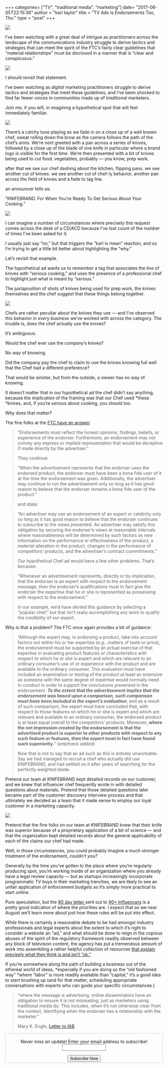 +++
categories= ["TV", "traditional media", "marketing"]
date= "2017-06-05T22:15:36"
author = "karl taylor"
title = "TV Ads Is Endorsements Too, Tho."
type = "post"
+++

  ![](https://raw.githubusercontent.com/karljtaylor/kjt/blog/content/assets/263a3-1guktuaxbt-iwtuww11_qdq.png)  


 I’ve been watching with a great deal of intrigue as practitioners across the landscape of the communications industry struggle to derive tactics and strategies that can meet the spirit of the FTC’s fairly clear guidelines that “material relationships” must be disclosed in a manner that is “clear and conspicuous.”

  ![](https://raw.githubusercontent.com/karljtaylor/kjt/blog/content/assets/27e89-1fejof_g6dcjhh-xaputeqw.jpeg)  


 I should revisit that statement.

 I’ve been watching as *digital* marketing practitioners struggle to derive tactics and strategies that meet these guidelines, and I’ve been shocked to find far fewer voices in communities made up of *traditional* marketers.

 Join me, if you will, in imagining a hypothetical spot that will feel immediately familiar.

  ![](https://raw.githubusercontent.com/karljtaylor/kjt/blog/content/assets/84e32-1kvkaoi92xuxp06pp7gbvzw.png)  


  There’s a catchy tune playing as we fade in on a close up of a well known chef, sweat rolling down the brow as the camera follows the path of the chef’s arms. We’re next greeted with a pan across a series of knives, followed by a close up of the blade of one knife in particular where a brand logo is visible for the first time. We’re then presented with a bit of knives being used to cut food. vegetables, probably — you know, prep work.

 after that we see our chef dashing about the kitchen, flipping pans. we see another cut of knives. we see another cut of chef-ly behavior, another pan across the field of knives and a fade to tag line.

 an announcer tells us:

 “KNIFEBRAND. For When You’re Ready To Get Serious About Your Cooking.”

   ![](https://raw.githubusercontent.com/karljtaylor/kjt/blog/content/assets/df2ca-1vbexqdsfleuaq_d2synpjg.png)  


 I can imagine a number of circumstances where precisely this request comes across the desk of a CD/ACD because I’ve lost count of the number of times I’ve been asked for it.

 I usually just say “no,” but that triggers the “karl is mean” reaction, and so I’m trying to get a little bit better about highlighting the “why.”

 Let’s revisit that example.

 The hypothetical ad wants us to remember a tag that associates the line of knives with “serious cooking,” and uses the presence of a professional chef to highlight just what is meant by “serious.”

 The juxtaposition of shots of knives being used for prep work, the knives themselves and the chef suggest that these things belong together.

  ![](https://raw.githubusercontent.com/karljtaylor/kjt/blog/content/assets/d3d9e-1r9r1g54ih4w5uz4sjzmjvg.jpeg)  


 Chefs are rather peculiar about the knives they use — and I’ve observed this behavior in *every business* we’ve worked with across the category. The trouble is, does the chef actually use the knives?

 It’s ambiguous.

 Would the chef ever use the company’s knives?

 No way of knowing.

 Did the company pay the chef to claim to use the knives knowing full well that the Chef had a different preference?

 That would be sinister, but from the outside, a viewer has no way of knowing.

 It doesn’t matter that in our hypothetical ad the chef didn’t say anything, because the *implication* of the framing was that our Chef used *these *knives, and, if you’re serious about cooking, you should too.

 Why does that matter?

 The fine folks at the [FTC have an answer](https://www.ecfr.gov/cgi-bin/text-idx?SID=701066299822530421fece37367c91d3&mc=true&node=pt16.1.255&rgn=div5).


> “Endorsements must reflect the honest opinions, findings, beliefs, or experience of the endorser. Furthermore, an endorsement may not convey any express or implied representation that would be deceptive if made directly by the advertiser.”
>
>  They continue:


> “When the advertisement represents that the endorser uses the endorsed product, the endorser must have been a bona fide user of it at the time the endorsement was given. Additionally, the advertiser may continue to run the advertisement only so long as it has good reason to believe that the endorser remains a bona fide user of the product.”
>
>  and state:


> “An advertiser may use an endorsement of an expert or celebrity only so long as it has good reason to believe that the endorser continues to subscribe to the views presented. An advertiser may satisfy this obligation by securing the endorser’s views at reasonable intervals where reasonableness will be determined by such factors as new information on the performance or effectiveness of the product, a material alteration in the product, changes in the performance of competitors’ products, and the advertiser’s contract commitments.”
>
>  Our hypothetical Chef ad would have a few other problems. That’s because:


> “Whenever an advertisement represents, directly or by implication, that the endorser is an expert with respect to the endorsement message, then the endorser’s qualifications must in fact give the endorser the expertise that he or she is represented as possessing with respect to the endorsement.”
>
>  In our example, we’d have skirted this guidance by selecting a “popular chef,” but that isn’t really accomplishing any work to qualify the credibility of our expert.

 Why is that a problem? The FTC once again provides a bit of guidance:


> “Although the expert may, in endorsing a product, take into account factors not within his or her expertise (*e.g.*, matters of taste or price), the endorsement must be supported by an actual exercise of that expertise in evaluating product features or characteristics with respect to which he or she is expert and which are relevant to an ordinary consumer’s use of or experience with the product and are available to the ordinary consumer. This evaluation must have included an examination or testing of the product at least as extensive as someone with the same degree of expertise would normally need to conduct in order to support the conclusions presented in the endorsement. ***To the extent that the advertisement implies that the endorsement was based upon a comparison, such comparison must have been included in the expert’s evaluation***; and as a result of such comparison, the expert must have concluded that, with respect to those features on which he or she is expert and which are relevant and available to an ordinary consumer, the endorsed product is at least equal overall to the competitors’ products. Moreover, **where the net impression created by the endorsement is that the advertised product is superior to other products with respect to any such feature or features, then the expert must in fact have found such superiority.**” (*emphasis added*)
>
>  Now that is not to say that an ad such as this is entirely unworkable. Say we had managed to recruit a chef who actually did use KNIFEBRAND, and had settled on it after years of searching for the perfectly weighted blade.

 Pretend our team at KNIFEBRAND kept detailed records on our customer, and we knew that influencer chef frequently wrote in with detailed questions about materials. Pretend that those detailed questions later became part of the customer discovery interview process and that ultimately we decided as a team that it made sense to employ our loyal customer in a marketing capacity.

  ![](https://raw.githubusercontent.com/karljtaylor/kjt/blog/content/assets/40ca3-10rstifrrefgb6f8ulwjmcg.jpeg)  


 Pretend that the fine folks on our team at KNIFEBRAND knew that their knife was superior because of a proprietary application of a bit of science — and that the organization kept detailed records about the general applicability of each of the claims our chef had made.

 Well, in those circumstances, you could probably imagine a much stronger treatment of the endorsement, *couldn’t you?*

 Generally by the time you’ve gotten to the place where you’re regularly producing spot, you’re working inside of an organization where you already have a legal review capacity — but as startups increasingly incorporate programmatic TV buys in their marketing trenches, we are likely to see an unfair application of enforcement budgets as it’s simply more practical to start online.

 Pure speculation, but the [90 day letter ](https://www.ftc.gov/system/files/attachments/press-releases/ftc-staff-reminds-influencers-brands-clearly-disclose-relationship/influencer_template.pdf)sent out to [90+ Influencers](http://www.law.com/sites/almstaff/2017/05/04/who-got-those-social-influencer-letters-from-the-ftc-read-the-full-list/?slreturn=20170505172020) is a pretty good indication of where the priorities are. I expect that as we near August we’ll learn more about just how these rules will be put into effect.

 While there is certainly a reasonable debate to be had amongst industry professionals and legal experts about the extent to which it’s right to consider a website an “ad,” and what should be done to reign in the copious abuses of the spirit of the regulatory framework readily observed between any block of television content, the agency has put a tremendous amount of work into assembling a rather helpful collection of resources [that explain *precisely* what they think is and isn’t “ok.”](https://www.ftc.gov/tips-advice/business-center/advertising-and-marketing)

 If you’re somewhere along the path of building a business out of the ethereal world of ideas, *especially if you are doing so the “old fashioned way” *where “labor” is more readily available than “capital,” it’s a good idea to start brushing up (and for that matter, scheduling appropriate conversations with experts who can guide your specific circumstances.)


> “where the message is advertising, online disseminators have an obligation to ensure it is not misleading, just as marketers using traditional media do. This includes, when it’s not otherwise clear from the context, identifying when the endorser has a relationship with the marketer.”
>
>  
> Mary K. Engle, [Letter to IAB](https://www.ftc.gov/system/files/documents/closing_letters/letter-interactive-advertising-bureau-ftc-endorsement-guides/091030endorsementguides.pdf)
>
>  


<form style="border:1px solid #ccc;padding:3px;text-align: center;" action="https://tinyletter.com/karljtaylor" method="post" target="popupwindow" onsubmit="window.open('https://tinyletter.com/karljtaylor', 'popupwindow', 'scrollbars=yes,width=800,height=600');return true" _lpchecked="1">
    <p style="
     display: flex;
     align-items: center;
     flex-direction: column;
 "><label for="tlemail">Never miss an update! Enter your email address to subscribe!</label>
      <input type="text" name="email" id="tlemail" style="
     width: 140px;
 "></p>
    <input type="hidden" value="1" name="embed"><input type="submit" value="Subscribe Now">
 </form>
